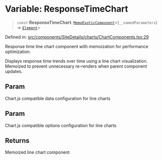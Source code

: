 # Variable: ResponseTimeChart

> `const` **ResponseTimeChart**: [`MemoExoticComponent`](https://github.com/DefinitelyTyped/DefinitelyTyped/blob/1a60e1b9a9062ff9c48c681ca3d8b6f717b616b9/types/react/index.d.ts#L1545)\<(`__namedParameters`) => [`Element`](https://github.com/DefinitelyTyped/DefinitelyTyped/blob/1a60e1b9a9062ff9c48c681ca3d8b6f717b616b9/types/react/jsx-runtime.d.ts#L6)\>

Defined in: [src/components/SiteDetails/charts/ChartComponents.tsx:29](https://github.com/Nick2bad4u/Uptime-Watcher/blob/8a1973382d5fe14c52996ecda381894eb7ecd4a6/src/components/SiteDetails/charts/ChartComponents.tsx#L29)

Response time line chart component with memoization for performance optimization.

Displays response time trends over time using a line chart visualization.
Memoized to prevent unnecessary re-renders when parent component updates.

## Param

Chart.js compatible data configuration for line charts

## Param

Chart.js compatible options configuration for line charts

## Returns

Memoized line chart component
